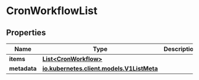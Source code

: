 

# CronWorkflowList

## Properties

Name | Type | Description | Notes
------------ | ------------- | ------------- | -------------
**items** | [**List&lt;CronWorkflow&gt;**](CronWorkflow.md) |  |  [optional]
**metadata** | [**io.kubernetes.client.models.V1ListMeta**](io.kubernetes.client.models.V1ListMeta.md) |  |  [optional]




